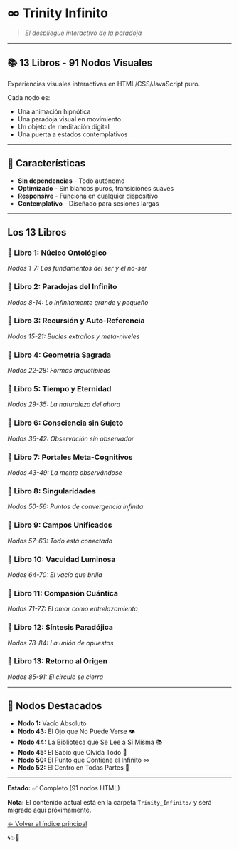 # ∞ Trinity Infinito

> *El despliegue interactivo de la paradoja*

---

## 📚 13 Libros - 91 Nodos Visuales

Experiencias visuales interactivas en HTML/CSS/JavaScript puro.

Cada nodo es:
- Una animación hipnótica
- Una paradoja visual en movimiento
- Un objeto de meditación digital
- Una puerta a estados contemplativos

---

## 🎨 Características

- **Sin dependencias** - Todo autónomo
- **Optimizado** - Sin blancos puros, transiciones suaves
- **Responsive** - Funciona en cualquier dispositivo
- **Contemplativo** - Diseñado para sesiones largas

---

## Los 13 Libros

### 📘 Libro 1: Núcleo Ontológico
*Nodos 1-7: Los fundamentos del ser y el no-ser*

### 📗 Libro 2: Paradojas del Infinito
*Nodos 8-14: Lo infinitamente grande y pequeño*

### 📙 Libro 3: Recursión y Auto-Referencia
*Nodos 15-21: Bucles extraños y meta-niveles*

### 📕 Libro 4: Geometría Sagrada
*Nodos 22-28: Formas arquetípicas*

### 📘 Libro 5: Tiempo y Eternidad
*Nodos 29-35: La naturaleza del ahora*

### 📗 Libro 6: Consciencia sin Sujeto
*Nodos 36-42: Observación sin observador*

### 📙 Libro 7: Portales Meta-Cognitivos
*Nodos 43-49: La mente observándose*

### 📕 Libro 8: Singularidades
*Nodos 50-56: Puntos de convergencia infinita*

### 📘 Libro 9: Campos Unificados
*Nodos 57-63: Todo está conectado*

### 📗 Libro 10: Vacuidad Luminosa
*Nodos 64-70: El vacío que brilla*

### 📙 Libro 11: Compasión Cuántica
*Nodos 71-77: El amor como entrelazamiento*

### 📕 Libro 12: Síntesis Paradójica
*Nodos 78-84: La unión de opuestos*

### 📘 Libro 13: Retorno al Origen
*Nodos 85-91: El círculo se cierra*

---

## 🌟 Nodos Destacados

- **Nodo 1:** Vacío Absoluto
- **Nodo 43:** El Ojo que No Puede Verse 👁️
- **Nodo 44:** La Biblioteca que Se Lee a Sí Misma 📚
- **Nodo 45:** El Sabio que Olvida Todo 🧘
- **Nodo 50:** El Punto que Contiene el Infinito ∞
- **Nodo 52:** El Centro en Todas Partes 🎯

---

**Estado:** ✅ Completo (91 nodos HTML)

**Nota:** El contenido actual está en la carpeta `Trinity_Infinito/` y será migrado aquí próximamente.

[← Volver al índice principal](../README.md)

🌀✨💙

